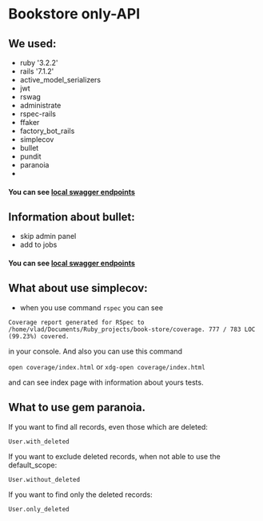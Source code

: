 # Bookstore only-API

## We used:
- ruby '3.2.2'
- rails '7.1.2'
- active_model_serializers
- jwt
- rswag
- administrate
- rspec-rails
- ffaker
- factory_bot_rails
- simplecov
- bullet
- pundit
- paranoia
- 
#### You can see [local swagger endpoints](http://127.0.0.1:3000/api-docs/index.html) 

## Information about bullet:
- skip admin panel
- add to jobs
#### You can see [local swagger endpoints](http://127.0.0.1:3000/api-docs/index.html) 

## What about use simplecov:
- when you use command 
```rspec``` you can see

```Coverage report generated for RSpec to /home/vlad/Documents/Ruby_projects/book-store/coverage. 777 / 783 LOC (99.23%) covered.```

in your console. And also you can use this command 

```open coverage/index.html```  or ```xdg-open coverage/index.html```

and can see index page with information about yours tests.

## What to use gem paranoia.

If you want to find all records, even those which are deleted:

```User.with_deleted```

If you want to exclude deleted records, when not able to use the default_scope:

```User.without_deleted```

If you want to find only the deleted records:

```User.only_deleted```
